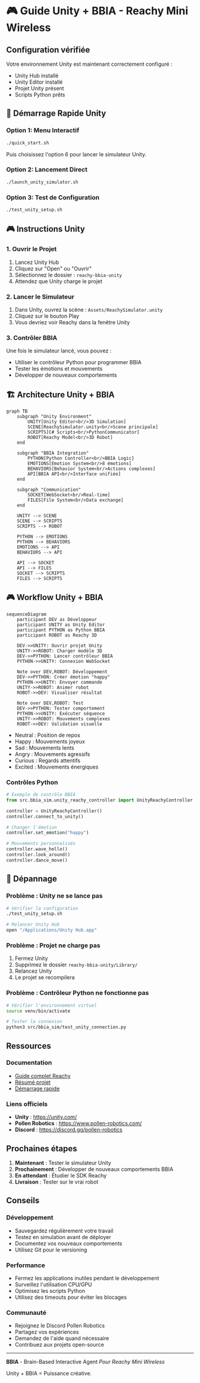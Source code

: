 # 🎮 Guide Unity + BBIA - Reachy Mini Wireless

## Configuration vérifiée

Votre environnement Unity est maintenant correctement configuré :
- Unity Hub installé
- Unity Editor installé
- Projet Unity présent
- Scripts Python prêts

## 🚀 Démarrage Rapide Unity

### Option 1: Menu Interactif
```bash
./quick_start.sh
```
Puis choisissez l'option 6 pour lancer le simulateur Unity.

### Option 2: Lancement Direct
```bash
./launch_unity_simulator.sh
```

### Option 3: Test de Configuration
```bash
./test_unity_setup.sh
```

## 🎮 Instructions Unity

### 1. Ouvrir le Projet
1. Lancez Unity Hub
2. Cliquez sur "Open" ou "Ouvrir"
3. Sélectionnez le dossier : `reachy-bbia-unity`
4. Attendez que Unity charge le projet

### 2. Lancer le Simulateur
1. Dans Unity, ouvrez la scène : `Assets/ReachySimulator.unity`
2. Cliquez sur le bouton Play
3. Vous devriez voir Reachy dans la fenêtre Unity

### 3. Contrôler BBIA
Une fois le simulateur lancé, vous pouvez :
- Utiliser le contrôleur Python pour programmer BBIA
- Tester les émotions et mouvements
- Développer de nouveaux comportements

## 🏗️ Architecture Unity + BBIA

```mermaid
graph TB
    subgraph "Unity Environment"
        UNITY[Unity Editor<br/>3D Simulation]
        SCENE[ReachySimulator.unity<br/>Scene principale]
        SCRIPTS[C# Scripts<br/>PythonCommunicator]
        ROBOT[Reachy Model<br/>3D Robot]
    end

    subgraph "BBIA Integration"
        PYTHON[Python Controller<br/>BBIA Logic]
        EMOTIONS[Emotion System<br/>8 émotions]
        BEHAVIORS[Behavior System<br/>Actions complexes]
        API[BBIA API<br/>Interface unifiée]
    end

    subgraph "Communication"
        SOCKET[WebSocket<br/>Real-time]
        FILES[File System<br/>Data exchange]
    end

    UNITY --> SCENE
    SCENE --> SCRIPTS
    SCRIPTS --> ROBOT

    PYTHON --> EMOTIONS
    PYTHON --> BEHAVIORS
    EMOTIONS --> API
    BEHAVIORS --> API

    API --> SOCKET
    API --> FILES
    SOCKET --> SCRIPTS
    FILES --> SCRIPTS
```

## 🎮 Workflow Unity + BBIA

```mermaid
sequenceDiagram
    participant DEV as Développeur
    participant UNITY as Unity Editor
    participant PYTHON as Python BBIA
    participant ROBOT as Reachy 3D

    DEV->>UNITY: Ouvrir projet Unity
    UNITY->>ROBOT: Charger modèle 3D
    DEV->>PYTHON: Lancer contrôleur BBIA
    PYTHON->>UNITY: Connexion WebSocket

    Note over DEV,ROBOT: Développement
    DEV->>PYTHON: Créer émotion "happy"
    PYTHON->>UNITY: Envoyer commande
    UNITY->>ROBOT: Animer robot
    ROBOT->>DEV: Visualiser résultat

    Note over DEV,ROBOT: Test
    DEV->>PYTHON: Tester comportement
    PYTHON->>UNITY: Exécuter séquence
    UNITY->>ROBOT: Mouvements complexes
    ROBOT->>DEV: Validation visuelle
```
- Neutral : Position de repos
- Happy : Mouvements joyeux
- Sad : Mouvements lents
- Angry : Mouvements agressifs
- Curious : Regards attentifs
- Excited : Mouvements énergiques

### Contrôles Python
```python
# Exemple de contrôle BBIA
from src.bbia_sim.unity_reachy_controller import UnityReachyController

controller = UnityReachyController()
controller.connect_to_unity()

# Changer l'émotion
controller.set_emotion("happy")

# Mouvements personnalisés
controller.wave_hello()
controller.look_around()
controller.dance_move()
```

## 🔧 Dépannage

### Problème : Unity ne se lance pas
```bash
# Vérifier la configuration
./test_unity_setup.sh

# Relancer Unity Hub
open "/Applications/Unity Hub.app"
```

### Problème : Projet ne charge pas
1. Fermez Unity
2. Supprimez le dossier `reachy-bbia-unity/Library/`
3. Relancez Unity
4. Le projet se recompilera

### Problème : Contrôleur Python ne fonctionne pas
```bash
# Vérifier l'environnement virtuel
source venv/bin/activate

# Tester la connexion
python3 src/bbia_sim/test_unity_connection.py
```

## Ressources

### Documentation
- [Guide complet Reachy](REACHY_MINI_WIRELESS_COMPLETE_GUIDE.md)
- [Résumé projet](PROJET_COMPLET.md)
- [Démarrage rapide](🎯_DEMARRAGE_RAPIDE.md)

### Liens officiels
- **Unity** : https://unity.com/
- **Pollen Robotics** : https://www.pollen-robotics.com/
- **Discord** : https://discord.gg/pollen-robotics

## Prochaines étapes

1. **Maintenant** : Tester le simulateur Unity
2. **Prochainement** : Développer de nouveaux comportements BBIA
3. **En attendant** : Étudier le SDK Reachy
4. **Livraison** : Tester sur le vrai robot

## Conseils

### Développement
- Sauvegardez régulièrement votre travail
- Testez en simulation avant de déployer
- Documentez vos nouveaux comportements
- Utilisez Git pour le versioning

### Performance
- Fermez les applications inutiles pendant le développement
- Surveillez l'utilisation CPU/GPU
- Optimisez les scripts Python
- Utilisez des timeouts pour éviter les blocages

### Communauté
- Rejoignez le Discord Pollen Robotics
- Partagez vos expériences
- Demandez de l'aide quand nécessaire
- Contribuez aux projets open-source

---

**BBIA** - Brain-Based Interactive Agent
*Pour Reachy Mini Wireless*

Unity + BBIA = Puissance créative.
